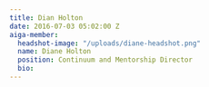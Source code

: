 ```yaml
---
title: Dian Holton
date: 2016-07-03 05:02:00 Z
aiga-member:
  headshot-image: "/uploads/diane-headshot.png"
  name: Diane Holton
  position: Continuum and Mentorship Director
  bio: 
---
```



